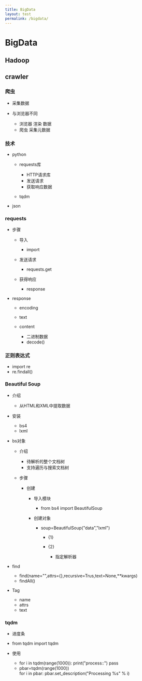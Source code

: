 ```yaml
---
title: BigData
layout: test
permalink: /bigdata/
---
```




# BigData

## Hadoop

## crawler

### 爬虫

- 采集数据
- 与浏览器不同

	- 浏览器 渲染 数据
	- 爬虫 采集元数据

### 技术

- python

	- requests库

		- HTTP请求库
		- 发送请求
		- 获取响应数据

	- tqdm

- json

### requests

- 步骤

	- 导入

		- import

	- 发送请求

		- requests.get

	- 获得响应

		- response

- response

	- encoding
	- text
	- content

		- 二进制数据
		- decode()

### 正则表达式

- import re
- re.findall()

### Beautiful Soup

- 介绍

	- 从HTML和XML中提取数据

- 安装

	- bs4
	- lxml

- bs对象

	- 介绍

		- 待解析的整个文档树
		- 支持遍历与搜索文档树

	- 步骤

		- 创建

			- 导入模块

				- from bs4 import BeautifulSoup

			- 创建对象

				- soup=BeautifulSoup("<html>data</html>","lxml")

					- {1}
					- {2}

						- 指定解析器

- find

	- find(name="",attrs={},recursive=Trus,text=None,**kwargs)
	- findAll()

- Tag

	- name
	- attrs
	- text

### tqdm

- 进度条
- from tqdm import tqdm
- 使用

	- for i in tqdm(range(1000)):
    print("process::")
    pass
	- pbar=tqdm(range(1000))  
for i in pbar:
    pbar.set_description("Processing %s" % i)

